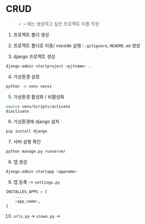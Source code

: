 # CRUD
> `< >` 에는 생성하고 싶은 프로젝트 이름 작성


1. 프로젝트 폴더 생성

2. 프로젝트 폴더로 이동/ vscode 실행
    -`.gitignore`, `README.md` 생성
3. django 프로젝트 생성
```bash
django-admin startproject <pjtname> .
```

4. 가상환경 설정
```bash
python -m venv venvs
```

5. 가상환경 활성화 / 비활성화
```bash
source venv/Scripts/activate
diactivate
```

6. 가상환경에 django 설치
```bash
pip install django
```

7. 서버 실행 확인
```bash
python manage.py runserver
```

8. 앱 생성
```bash
django-admin startapp <appname>
```
9. 앱 등록 -> `settings.py`
```python
INSTALLES_APPS = [
    ...
    <app_name>,
]
```

10. `urls.py` -> `views.py` -> 